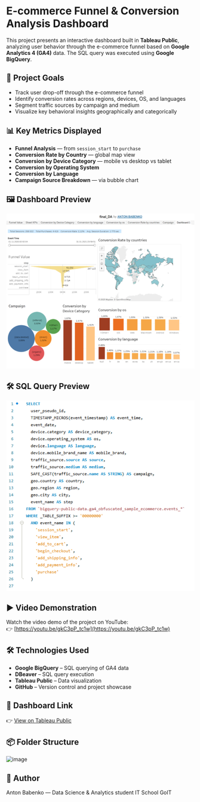 # E-commerce Funnel & Conversion Analysis Dashboard

This project presents an interactive dashboard built in **Tableau Public**, analyzing user behavior through the e-commerce funnel based on **Google Analytics 4 (GA4)** data. The SQL query was executed using **Google BigQuery**.

## 🎯 Project Goals

- Track user drop-off through the e-commerce funnel
- Identify conversion rates across regions, devices, OS, and languages
- Segment traffic sources by campaign and medium
- Visualize key behavioral insights geographically and categorically

## 📊 Key Metrics Displayed

- **Funnel Analysis** — from `session_start` to `purchase`
- **Conversion Rate by Country** — global map view
- **Conversion by Device Category** — mobile vs desktop vs tablet
- **Conversion by Operating System**
- **Conversion by Language**
- **Campaign Source Breakdown** — via bubble chart


## 🖼️ Dashboard Preview

![Dashboard Screenshot](screenshots/dashboard_view.png)

## 🛠 SQL Query Preview

![SQL Query Screenshot](screenshots/sql_query.png)

## ▶️ Video Demonstration

Watch the video demo of the project on YouTube:  
👉 [https://youtu.be/gkC3pP_tc1w](https://youtu.be/gkC3pP_tc1w)

## 🛠 Technologies Used

- **Google BigQuery** – SQL querying of GA4 data  
- **DBeaver** – SQL query execution  
- **Tableau Public** – Data visualization  
- **GitHub** – Version control and project showcase

## 🔗 Dashboard Link

👉 [View on Tableau Public](https://public.tableau.com/views/final_DA_17525341835200/Dashboard1?:language=en-US&:sid=&:redirect=auth&:display_count=n&:origin=viz_share_link) 

## 📦 Folder Structure

<img width="205" height="184" alt="image" src="https://github.com/user-attachments/assets/623c3791-7a17-4998-9229-005704ac8453" />


## 📣 Author

Anton Babenko — Data Science & Analytics student IT School GoIT

